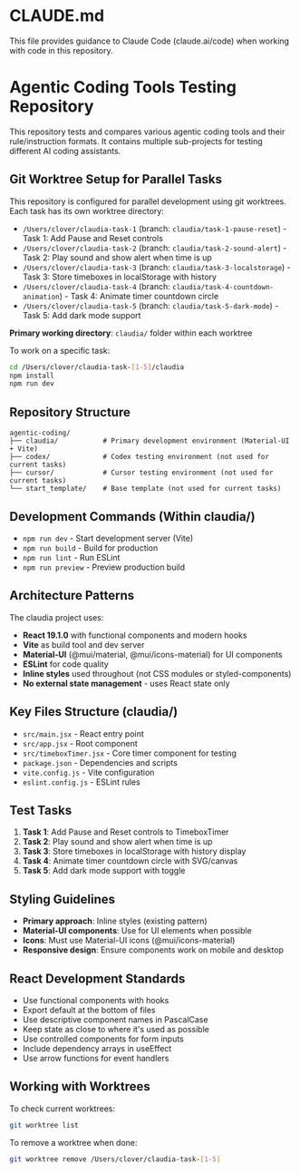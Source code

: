 # CLAUDE.md

This file provides guidance to Claude Code (claude.ai/code) when working with code in this repository.

# Agentic Coding Tools Testing Repository

This repository tests and compares various agentic coding tools and their rule/instruction formats. It contains multiple sub-projects for testing different AI coding assistants.

## Git Worktree Setup for Parallel Tasks

This repository is configured for parallel development using git worktrees. Each task has its own worktree directory:

- `/Users/clover/claudia-task-1` (branch: `claudia/task-1-pause-reset`) - Task 1: Add Pause and Reset controls
- `/Users/clover/claudia-task-2` (branch: `claudia/task-2-sound-alert`) - Task 2: Play sound and show alert when time is up
- `/Users/clover/claudia-task-3` (branch: `claudia/task-3-localstorage`) - Task 3: Store timeboxes in localStorage with history
- `/Users/clover/claudia-task-4` (branch: `claudia/task-4-countdown-animation`) - Task 4: Animate timer countdown circle
- `/Users/clover/claudia-task-5` (branch: `claudia/task-5-dark-mode`) - Task 5: Add dark mode support

**Primary working directory**: `claudia/` folder within each worktree

To work on a specific task:
```bash
cd /Users/clover/claudia-task-[1-5]/claudia
npm install
npm run dev
```

## Repository Structure

```
agentic-coding/
├── claudia/           # Primary development environment (Material-UI + Vite)
├── codex/             # Codex testing environment (not used for current tasks)
├── cursor/            # Cursor testing environment (not used for current tasks)
└── start_template/    # Base template (not used for current tasks)
```

## Development Commands (Within claudia/)

- `npm run dev` - Start development server (Vite)
- `npm run build` - Build for production
- `npm run lint` - Run ESLint
- `npm run preview` - Preview production build

## Architecture Patterns

The claudia project uses:
- **React 19.1.0** with functional components and modern hooks
- **Vite** as build tool and dev server
- **Material-UI** (@mui/material, @mui/icons-material) for UI components
- **ESLint** for code quality
- **Inline styles** used throughout (not CSS modules or styled-components)
- **No external state management** - uses React state only

## Key Files Structure (claudia/)

- `src/main.jsx` - React entry point
- `src/app.jsx` - Root component
- `src/timeboxTimer.jsx` - Core timer component for testing
- `package.json` - Dependencies and scripts
- `vite.config.js` - Vite configuration
- `eslint.config.js` - ESLint rules

## Test Tasks

1. **Task 1**: Add Pause and Reset controls to TimeboxTimer
2. **Task 2**: Play sound and show alert when time is up
3. **Task 3**: Store timeboxes in localStorage with history display
4. **Task 4**: Animate timer countdown circle with SVG/canvas
5. **Task 5**: Add dark mode support with toggle

## Styling Guidelines

- **Primary approach**: Inline styles (existing pattern)
- **Material-UI components**: Use for UI elements when possible
- **Icons**: Must use Material-UI icons (@mui/icons-material)
- **Responsive design**: Ensure components work on mobile and desktop

## React Development Standards

- Use functional components with hooks
- Export default at the bottom of files
- Use descriptive component names in PascalCase
- Keep state as close to where it's used as possible
- Use controlled components for form inputs
- Include dependency arrays in useEffect
- Use arrow functions for event handlers

## Working with Worktrees

To check current worktrees:
```bash
git worktree list
```

To remove a worktree when done:
```bash
git worktree remove /Users/clover/claudia-task-[1-5]
```
